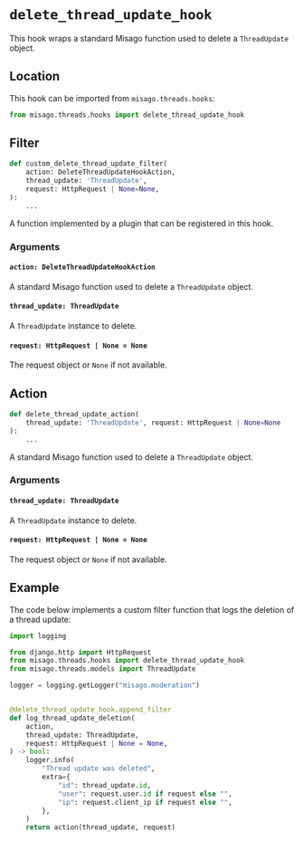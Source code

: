 # `delete_thread_update_hook`

This hook wraps a standard Misago function used to delete a `ThreadUpdate` object.


## Location

This hook can be imported from `misago.threads.hooks`:

```python
from misago.threads.hooks import delete_thread_update_hook
```


## Filter

```python
def custom_delete_thread_update_filter(
    action: DeleteThreadUpdateHookAction,
    thread_update: 'ThreadUpdate',
    request: HttpRequest | None=None,
):
    ...
```

A function implemented by a plugin that can be registered in this hook.


### Arguments

#### `action: DeleteThreadUpdateHookAction`

A standard Misago function used to delete a `ThreadUpdate` object.


#### `thread_update: ThreadUpdate`

A `ThreadUpdate` instance to delete.


#### `request: HttpRequest | None = None`

The request object or `None` if not available.


## Action

```python
def delete_thread_update_action(
    thread_update: 'ThreadUpdate', request: HttpRequest | None=None
):
    ...
```

A standard Misago function used to delete a `ThreadUpdate` object.


### Arguments

#### `thread_update: ThreadUpdate`

A `ThreadUpdate` instance to delete.


#### `request: HttpRequest | None = None`

The request object or `None` if not available.


## Example

The code below implements a custom filter function that logs the deletion of a thread update:

```python
import logging

from django.http import HttpRequest
from misago.threads.hooks import delete_thread_update_hook
from misago.threads.models import ThreadUpdate

logger = logging.getLogger("misago.moderation")


@delete_thread_update_hook.append_filter
def log_thread_update_deletion(
    action,
    thread_update: ThreadUpdate,
    request: HttpRequest | None = None,
) -> bool:
    logger.info(
        "Thread update was deleted",
        extra={
            "id": thread_update.id,
            "user": request.user.id if request else "",
            "ip": request.client_ip if request else "",
        },
    )
    return action(thread_update, request)
```